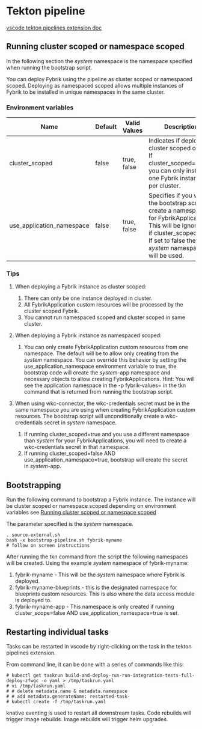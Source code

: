 # Tekton pipeline 

[vscode tekton pipelines extension doc](https://github.com/redhat-developer/vscode-tekton)

## Running cluster scoped or namespace scoped
In the following section the *system* namespace is the namespace specified when running the bootstrap script.

You can deploy Fybrik using the pipeline as cluster scoped or namespaced scoped. Deploying as namespaced scoped allows multiple instances of Fybrik to be installed in unique namespaces in the same cluster. 

### Environment variables
| Name  | Default  | Valid Values | Description |
|-------|----------|--------------|-------------|
| cluster_scoped | false | true, false | Indicates if deploy as cluster scoped or not. If cluster_scoped=true; you can only install one Fybrik instance per cluster. |
| use_application_namespace | false | true, false | Specifies if you want the bootstrap script to create a namespace for FybrikApplications. This will be ignore if cluster_scoped=true. If set to false the *system* namespace will be used. |

### Tips
1. When deploying a Fybrik instance as cluster scoped:
   1. There can only be one instance deployed in cluster. 
   2. All FybrikApplication custom resources will be processed by the cluster scoped Fybrik.  
   3. You cannot run namespaced scoped and cluster scoped in same cluster.

2. When deploying a Fybrik instance as namespaced scoped:
   1. You can only create FybrikApplication custom resources from one namespace. The default will be to allow only creating from the *system* namespace. You can override this behavior by setting the use_application_namespace environment variable to true, the bootstrap code will create the *system*-app namespace and necessary objects to allow creating FybrikApplications. Hint: You will see the application namespace in the -p fybrik-values= in the tkn command that is returned from running the bootstrap script.

3. When using wkc-connector, the wkc-credentials secret must be in the same namespace you are using when creating FybrikApplication custom resources. The bootstrap script will unconditionally create a wkc-credentials secret in *system* namespace. 
   1. If running cluster_scoped=true and you use a different namespace than *system* for your FybrikApplications, you will need to create a wkc-credentials secret in that namespace. 
   2. If running cluster_scoped=false AND use_application_namespace=true, bootstrap will create the secret in *system*-app.


## Bootstrapping

Run the following command to bootstrap a Fybrik instance. The instance will be cluster scoped or namespace scoped depending on environment variables see [Running cluster scoped or namespace scoped](#running-cluster-scoped-or-namespace-scoped)

The parameter specified is the *system* namespace. 
```
. source-external.sh
bash -x bootstrap-pipeline.sh fybrik-myname
# follow on screen instructions
```

After running the tkn command from the script the following namespaces will be created. Using the example *system* namespace of fybrik-myname:
1. fybrik-myname - This will be the *system* namespace where Fybrik is deployed. 
2. fybrik-myname-blueprints - this is the designated namespace for blueprints custom resources. This is also where the data access module is deployed to. 
3. fybrik-myname-app - This namespace is only created if running cluster_scope=false AND use_application_namespace=true is set.  

## Restarting individual tasks

Tasks can be restarted in vscode by right-clicking on the task in the tekton pipelines extension.

From command line, it can be done with a series of commands like this:
```
# kubectl get taskrun build-and-deploy-run-run-integration-tests-full-deploy-zfwgc -o yaml > /tmp/taskrun.yaml
# vi /tmp/taskrun.yaml
# # delete metadata.name & metadata.namespace
# # add metadata.generateName: restarted-task-
# kubectl create -f /tmp/taskrun.yaml
```

knative eventing is used to restart all downstream tasks.  Code rebuilds will trigger image rebuilds.  Image rebuilds will trigger helm upgrades.
